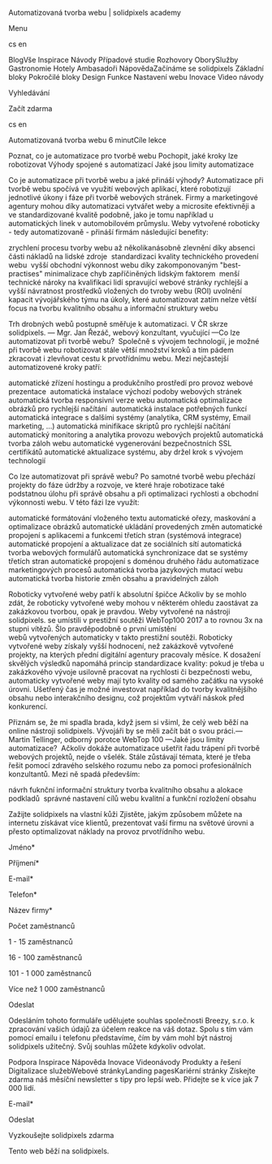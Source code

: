 <p>Automatizovaná tvorba webu | solidpixels academy</p>
<p>Menu</p>
<p>cs en</p>
<p>BlogVše Inspirace Návody Případové studie Rozhovory OborySlužby Gastronomie Hotely Ambasadoři NápovědaZačínáme se solidpixels Základní bloky Pokročilé bloky Design Funkce Nastavení webu Inovace Video návody</p>
<p>Vyhledávání</p>
<p>Začít zdarma</p>
<p>cs en</p>
<p>Automatizovaná tvorba webu
6 minutCíle lekce</p>
<p>Poznat, co je automatizace pro tvorbě webu
Pochopit, jaké kroky lze robotizovat
Výhody spojené s automatizací
Jaké jsou limity automatizace</p>
<p>Co je automatizace při tvorbě webu a jaké přináší výhody?
Automatizace při tvorbě webu spočívá ve využití webových aplikací, které robotizují jednotlivé úkony i fáze při tvorbě webových stránek. Firmy a marketingové agentury mohou díky automatizaci vytvářet weby a microsite efektivněji a ve standardizované kvalitě podobně, jako je tomu například u automatických linek v automobilovém průmyslu.
Weby vytvořené roboticky - tedy automatizovaně - přináší firmám následující benefity: </p>
<p>zrychlení procesu tvorby webu až několikanásobně
zlevnění díky absenci části nákladů na lidské zdroje 
standardizaci kvality technického provedení webu 
vyšší obchodní výkonnost webu díky zakomponovaným "best-practises"
minimalizace chyb zapříčiněných lidským faktorem 
menší technické nároky na kvalifikaci lidí spravující webové stránky
rychlejší a vyšší návratnost prostředků vložených do tvroby webu (ROI)
uvolnění kapacit vývojářského týmu na úkoly, které automatizovat zatím nelze
větší focus na tvorbu kvalitního obsahu a informační struktury webu</p>
<p>Trh drobných webů postupně směřuje k automatizaci. V ČR skrze solidpixels.
— Mgr. Jan Řezáč, webový konzultant, vyučující —Co lze automatizovat při tvorbě webu? 
Společně s vývojem technologií, je možné při tvorbě webu robotizovat stále větší množství kroků a tím pádem zkracovat i zlevňovat cestu k prvotřídnímu webu.
Mezi nejčastejší automatizovené kroky patří: </p>
<p>automatické zřízení hostingu a produkčního prostředí pro provoz webové prezentace 
automatická instalace výchozí podoby webových stránek
automatická tvorba responsivní verze webu
automatická optimalizace obrázků pro rychlejší načítání 
automatická instalace potřebných funkcí
automatická integrace s dalšími systémy (analytika, CRM systémy, Email marketing, ...)
automatická minifikace skriptů pro rychlejší načítání 
automatický monitoring a analytika provozu webových projektů
automatická tvorba záloh webu
automatické vygenerování bezpečnostních SSL certifikátů
automatické aktualizace systému, aby držel krok s vývojem technologií</p>
<p>Co lze automatizovat při správě webu?
Po samotné tvorbě webu přechází projekty do fáze údržby a rozvoje, ve které hraje robotizace také podstatnou úlohu při správě obsahu a při optimalizaci rychlosti a obchodní výkonnosti webu. V této fázi lze využít: </p>
<p>automatické formátování vloženého textu
automatické ořezy, maskování a optimalizace obrázků
automatické ukládání provedených změn
automatické propojení s aplikacemi a funkcemi třetích stran (systémová integrace) 
automatické propojení a aktualizace dat ze sociálních sítí
automatická tvorba webových formulářů
automatická synchronizace dat se systémy třetích stran
automatické propojení s doménou druhého řádu
automatizace marketingových procesů
automatická tvorba jazykových mutací webu
automatická tvorba historie změn obsahu a pravidelných záloh</p>
<p>Roboticky vytvořené weby patří k absolutní špičce
Ačkoliv by se mohlo zdát, že roboticky vytvořené weby mohou v některém ohledu zaostávat za zakázkovou tvorbou, opak je pravdou. Weby vytvořené na nástroji solidpixels. se umístili v prestižní soutěži WebTop100 2017 a to rovnou 3x na stupni vítězů. Šlo pravděpodobně o první umístění webů vytvořených automaticky v takto prestižní soutěži.
Roboticky vytvořené weby získaly vyšší hodnocení, než zakázkově vytvořené projekty, na kterých přední digitální agentury pracovaly měsíce. K dosažení skvělých výsledků napomáhá princip standardizace kvality: pokud je třeba u zakázkového vývoje usilovně pracovat na rychlosti či bezpečnosti webu, automaticky vytvořené weby mají tyto kvality od samého začátku na vysoké úrovni. Ušetřený čas je možné investovat například do tvorby kvalitnějšího obsahu nebo interakčního designu, což projektům vytváří náskok před konkurencí. </p>
<p>Přiznám se, že mi spadla brada, když jsem si všiml, že celý web běží na online nástroji solidpixels. Vývojáři by se měli začít bát o svou práci.— Martin Tellinger, odborný porotce WebTop 100 —Jaké jsou limity automatizace? 
Ačkoliv dokáže automatizace ušetřit řadu trápení při tvorbě webových projektů, nejde o všelék. Stále zůstávají témata, které je třeba řešit pomocí zdravého selského rozumu nebo za pomoci profesionálních konzultantů. Mezi ně spadá především: </p>
<p>návrh fuknční informační struktury
tvorba kvalitního obsahu a alokace podkladů 
správné nastavení cílů webu
kvalitní a funkční rozložení obsahu</p>
<p>Zažijte solidpixels na vlastní kůži
Zjistěte, jakým způsobem můžete na internetu získávat více klientů, prezentovat vaší firmu na světové úrovni a přesto optimalizovat náklady na provoz prvotřídního webu.</p>
<p>Jméno*</p>
<p>Příjmení*</p>
<p>E-mail*</p>
<p>Telefon*</p>
<p>Název firmy*</p>
<p>Počet zaměstnanců</p>
<p>​1 - 15 zaměstnanců</p>
<p>​16 - 100 zaměstnanců</p>
<p>​101 - 1 000 zaměstnanců</p>
<p>​Více než 1 000 zaměstnanců</p>
<p>Odeslat</p>
<p>Odesláním tohoto formuláře udělujete souhlas společnosti Breezy, s.r.o. k zpracování vašich údajů za účelem reakce na váš dotaz. Spolu s tím vám pomocí emailu i telefonu představíme, čím by vám mohl být nástroj solidpixels užitečný. Svůj souhlas můžete kdykoliv odvolat.</p>
<p>Podpora
 Inspirace
Nápověda
Inovace
Videonávody
 Produkty a řešení
 Digitalizace služebWebové stránkyLanding pagesKariérní stránky Získejte zdarma náš měsíční newsletter s tipy pro lepší web. Přidejte se k více jak 7 000 lidí.</p>
<p>E-mail*</p>
<p>Odeslat</p>
<p>Vyzkoušejte solidpixels zdarma</p>
<p>Tento web běží na solidpixels.</p>